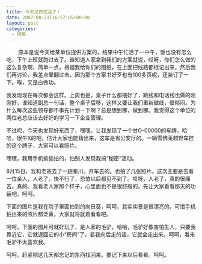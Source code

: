 ```yaml
---
title: 今天又白忙活了！
date: 2007-08-21T16:57:05+00:00
layout: post
categories:
  - 随笔
---
```

        原本是说今天给某单位提供方案的，结果中午忙活了一中午，饭也没有怎么吃，下午上班就跑过去了。谁知道人家拿到我们的方案就说，哎呀，你们怎么做的这么复杂啊，简单一点，根据我给你们的图纸，在上面把线路都标记出来，然后我们再讨论。我差点晕翻过去，因为那个方案书好歹也有100多页呢，还装订了一下。唉，又是白做功。

我发现现在每次都会这样。上周也是，桌子什么都摆好了，跳线和电话线也做的刚刚好，谁知道副总一句话，整个桌子后移，这样又要让我们重新做线，很郁闷。为什么每次这些领导都不事先计划一下啊？总是想到哪，做到哪。我觉得这个单位的两位老总应该去好好的学习一下企业管理。
<!--more-->
不过呢，今天也发现好东西了，嘿嘿。让我发现了一个甘O-00000的车牌。哈哈，很牛X的吧，估计大家也能猜出来，这车是省公安厅的。一辆雪佛莱越野车挂的这个牌子，大家可以看照片。

嘿嘿，我用手机偷偷拍的，怕别人发现我搞“秘密”活动。

8月15日，我和老爸去了一趟秦川。开车去的。也拍了几张照片。这次主要是去看一位亲人，人老了，快不行了，恐怕以后都见不到了。哎呀，人老了，真的很痛苦。真的。我看老人家那个样子，心里面也不是很舒服的。先让大家看看那天的功臣吧。呵呵。

下面的图片是我在院子里面拍到的向日葵，呵呵，其实实景是很漂亮的，可惜手机拍出来的照片都泛黄，大家就将就着看看吧。

呵呵，下面的图片可就好玩了，是人家的毛驴，哈哈，毛驴好像害怕生人，只要我靠近它，它就退回它的小“房间”了，若我向后走的话，它就会走出来。呵呵，看来毛驴不太喜欢我。



呵呵。赶紧把这几天都忘记的东西找回来。要记下来以后看看。呵呵。